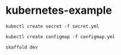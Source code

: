 # kubernetes-example

`kubectl create secret -f secret.yml`

`kubectl create configmap -f configmap.yml`

`skaffold dev`

